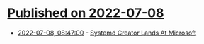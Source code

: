 # [Published on 2022-07-08](index.md)

* [2022-07-08, 08:47:00](https://soylentnews.org/article.pl?sid=22/07/07/1548223&from=rss) - [Systemd Creator Lands At Microsoft ](https://soylentnews.org/article.pl?sid=22/07/07/1548223&from=rss)
